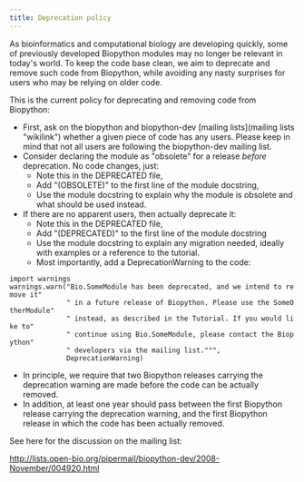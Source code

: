 ```yaml
---
title: Deprecation policy
---
```


As bioinformatics and computational biology are developing quickly, some
of previously developed Biopython modules may no longer be relevant in
today's world. To keep the code base clean, we aim to deprecate and
remove such code from Biopython, while avoiding any nasty surprises for
users who may be relying on older code.

This is the current policy for deprecating and removing code from
Biopython:

-   First, ask on the biopython and biopython-dev [mailing
    lists](mailing lists "wikilink") whether a given piece of code has
    any users. Please keep in mind that not all users are following the
    biopython-dev mailing list.
-   Consider declaring the module as "obsolete" for a release *before*
    deprecation. No code changes, just:
    -   Note this in the DEPRECATED file,
    -   Add "(OBSOLETE)" to the first line of the module docstring,
    -   Use the module docstring to explain why the module is obsolete
        and what should be used instead.
-   If there are no apparent users, then actually deprecate it:
    -   Note this in the DEPRECATED file,
    -   Add "(DEPRECATED)" to the first line of the module docstring
    -   Use the module docstring to explain any migration needed,
        ideally with examples or a reference to the tutorial.
    -   Most importantly, add a DeprecationWarning to the code:

`import warnings`  
`warnings.warn("Bio.SomeModule has been deprecated, and we intend to remove it"`  
`              " in a future release of Biopython. Please use the SomeOtherModule"`  
`              " instead, as described in the Tutorial. If you would like to"`  
`              " continue using Bio.SomeModule, please contact the Biopython"`  
`              " developers via the mailing list.""",`  
`              DeprecationWarning)`

-   In principle, we require that two Biopython releases carrying the
    deprecation warning are made before the code can be actually
    removed.
-   In addition, at least one year should pass between the first
    Biopython release carrying the deprecation warning, and the first
    Biopython release in which the code has been actually removed.

See here for the discussion on the mailing list:

<http://lists.open-bio.org/pipermail/biopython-dev/2008-November/004920.html>
